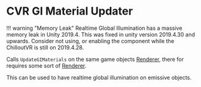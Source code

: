 # CVR GI Material Updater

!!! warning "Memory Leak"
    Realtime Global Illumination has a massive memory leak in Unity 2019.4.
    This was fixed in unity version 2019.4.30 and upwards. 
    Consider not using, or enabling the component while the ChilloutVR is still on 2019.4.28.

Calls `UpdateGIMaterials` on the same game objects [Renderer](https://docs.unity3d.com/ScriptReference/Renderer.html), there for requires some sort of [Renderer](https://docs.unity3d.com/ScriptReference/Renderer.html).

This can be used to have realtime global illumination on emissive objects.